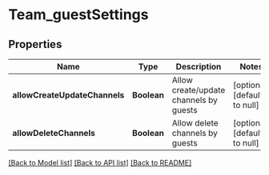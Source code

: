 # Team_guestSettings
## Properties

| Name | Type | Description | Notes |
|------------ | ------------- | ------------- | -------------|
| **allowCreateUpdateChannels** | **Boolean** | Allow create/update channels by guests | [optional] [default to null] |
| **allowDeleteChannels** | **Boolean** | Allow delete channels by guests | [optional] [default to null] |

[[Back to Model list]](../README.md#documentation-for-models) [[Back to API list]](../README.md#documentation-for-api-endpoints) [[Back to README]](../README.md)

